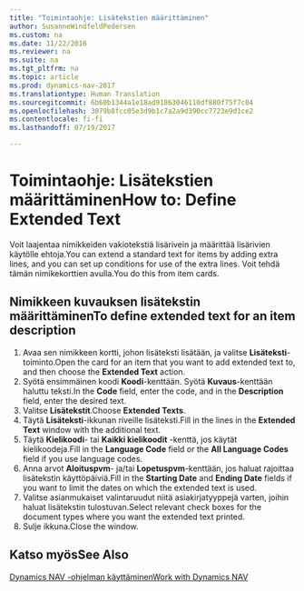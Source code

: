 ```yaml
---
title: "Toimintaohje: Lisätekstien määrittäminen"
author: SusanneWindfeldPedersen
ms.custom: na
ms.date: 11/22/2016
ms.reviewer: na
ms.suite: na
ms.tgt_pltfrm: na
ms.topic: article
ms.prod: dynamics-nav-2017
ms.translationtype: Human Translation
ms.sourcegitcommit: 6b60b1344a1e18ad91863046110df880f75f7c04
ms.openlocfilehash: 3079b8fcc05e3d9b1c7a2a9d390cc7723e9d1ce2
ms.contentlocale: fi-fi
ms.lasthandoff: 07/19/2017

---
```

    
# <a name="how-to-define-extended-text"></a><span data-ttu-id="dfbd4-102">Toimintaohje: Lisätekstien määrittäminen</span><span class="sxs-lookup"><span data-stu-id="dfbd4-102">How to: Define Extended Text</span></span>

<span data-ttu-id="dfbd4-103">Voit laajentaa nimikkeiden vakiotekstiä lisärivein ja määrittää lisärivien käytölle ehtoja.</span><span class="sxs-lookup"><span data-stu-id="dfbd4-103">You can extend a standard text for items by adding extra lines, and you can set up conditions for use of the extra lines.</span></span> <span data-ttu-id="dfbd4-104">Voit tehdä tämän nimikekorttien avulla.</span><span class="sxs-lookup"><span data-stu-id="dfbd4-104">You do this from item cards.</span></span>

## <a name="to-define-extended-text-for-an-item-description"></a><span data-ttu-id="dfbd4-105">Nimikkeen kuvauksen lisätekstin määrittäminen</span><span class="sxs-lookup"><span data-stu-id="dfbd4-105">To define extended text for an item description</span></span>
1. <span data-ttu-id="dfbd4-106">Avaa sen nimikkeen kortti, johon lisäteksti lisätään, ja valitse **Lisäteksti**-toiminto.</span><span class="sxs-lookup"><span data-stu-id="dfbd4-106">Open the card for an item that you want to add extended text to, and then choose the **Extended Text** action.</span></span>
2. <span data-ttu-id="dfbd4-107">Syötä ensimmäinen koodi  **Koodi**-kenttään. Syötä  **Kuvaus**-kenttään haluttu teksti.</span><span class="sxs-lookup"><span data-stu-id="dfbd4-107">In the **Code** field, enter the code, and in the **Description** field, enter the desired text.</span></span>
3. <span data-ttu-id="dfbd4-108">Valitse **Lisätekstit**.</span><span class="sxs-lookup"><span data-stu-id="dfbd4-108">Choose **Extended Texts**.</span></span>
4. <span data-ttu-id="dfbd4-109">Täytä **Lisäteksti**-ikkunan riveille lisäteksti.</span><span class="sxs-lookup"><span data-stu-id="dfbd4-109">Fill in the lines in the **Extended Text** window with the additional text.</span></span>
5. <span data-ttu-id="dfbd4-110">Täytä **Kielikoodi**- tai **Kaikki kielikoodit** -kenttä, jos käytät kielikoodeja.</span><span class="sxs-lookup"><span data-stu-id="dfbd4-110">Fill in the **Language Code** field or the **All Language Codes** field if you use language codes.</span></span> 
6. <span data-ttu-id="dfbd4-111">Anna arvot **Aloituspvm**- ja/tai **Lopetuspvm**-kenttään, jos haluat rajoittaa lisätekstin käyttöpäiviä.</span><span class="sxs-lookup"><span data-stu-id="dfbd4-111">Fill in the **Starting Date** and **Ending Date** fields if you want to limit the dates on which the extended text is used.</span></span>
7. <span data-ttu-id="dfbd4-112">Valitse asianmukaiset valintaruudut niitä asiakirjatyyppejä varten, joihin haluat lisätekstin tulostuvan.</span><span class="sxs-lookup"><span data-stu-id="dfbd4-112">Select relevant check boxes for the document types where you want the extended text printed.</span></span>
8. <span data-ttu-id="dfbd4-113">Sulje ikkuna.</span><span class="sxs-lookup"><span data-stu-id="dfbd4-113">Close the window.</span></span>

## <a name="see-also"></a><span data-ttu-id="dfbd4-114">Katso myös</span><span class="sxs-lookup"><span data-stu-id="dfbd4-114">See Also</span></span>
[<span data-ttu-id="dfbd4-115">Dynamics NAV -ohjelman käyttäminen</span><span class="sxs-lookup"><span data-stu-id="dfbd4-115">Work with Dynamics NAV</span></span>](ui-work-product.md)


